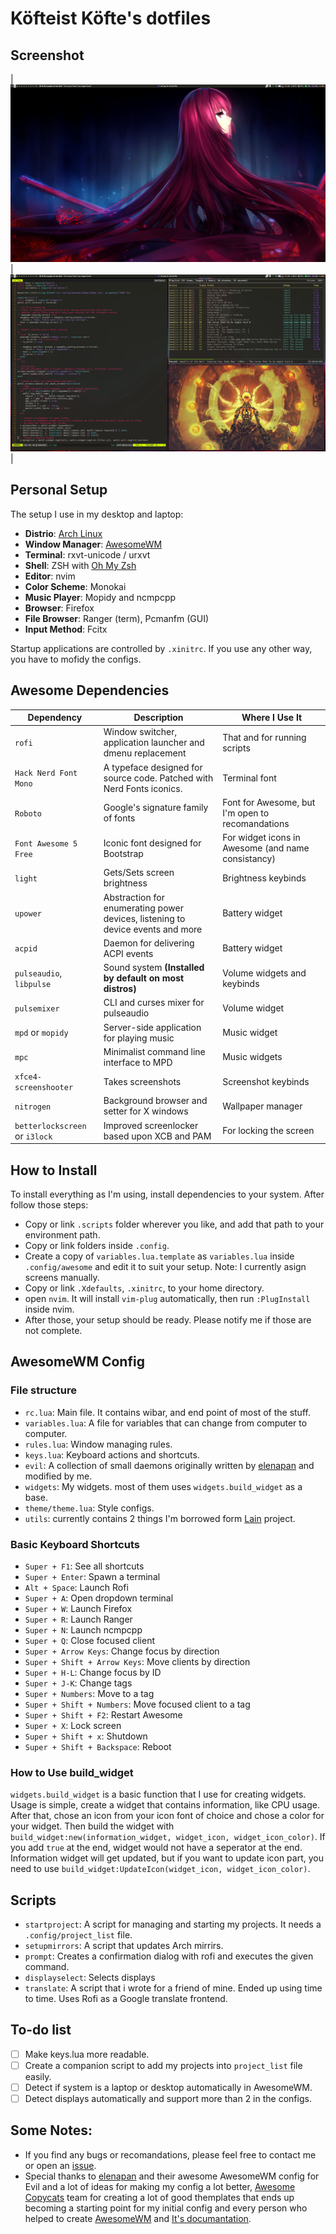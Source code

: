 # Köfteist Köfte's dotfiles

## Screenshot

| ![Alt text](./screenshots/awesome1.png?raw=true "Awesome screenshot") |![Alt text](./screenshots/awesome2.png?raw=true "Awesome screenshot") |

## Personal Setup
The setup I use in my desktop and laptop:
* **Distrio**: [Arch Linux](https://www.archlinux.org/)
* **Window Manager**: [AwesomeWM](https://awesomewm.org/)
* **Terminal**: rxvt-unicode / urxvt
* **Shell**: ZSH with [Oh My Zsh](https://ohmyz.sh/)
* **Editor**: nvim
* **Color Scheme**: Monokai
* **Music Player**: Mopidy and ncmpcpp
* **Browser**: Firefox
* **File Browser**: Ranger (term), Pcmanfm (GUI)
* **Input Method**: Fcitx

Startup applications are controlled by `.xinitrc`. If you use any other way, you have to mofidy the configs.


## Awesome Dependencies
| Dependency | Description | Where I Use It |
| --- | --- | --- |
| `rofi` | Window switcher, application launcher and dmenu replacement | That and for running scripts |
| `Hack Nerd Font Mono` | A typeface designed for source code. Patched with Nerd Fonts iconics. | Terminal font |
| `Roboto` | Google's signature family of fonts | Font for Awesome, but I'm open to recomandations |
| `Font Awesome 5 Free` | Iconic font designed for Bootstrap | For widget icons in Awesome (and name consistancy) |
| `light` | Gets/Sets screen brightness | Brightness keybinds |
| `upower` | Abstraction for enumerating power devices, listening to device events and more | Battery widget |
| `acpid` | Daemon for delivering ACPI events | Battery widget |
| `pulseaudio`, `libpulse` | Sound system **(Installed by default on most distros)** | Volume widgets and keybinds |
| `pulsemixer` | CLI and curses mixer for pulseaudio | Volume widget |
| `mpd` or `mopidy` | Server-side application for playing music | Music widget |
| `mpc` | Minimalist command line interface to MPD | Music widgets |
| `xfce4-screenshooter` | Takes screenshots | Screenshot keybinds |
| `nitrogen` | Background browser and setter for X windows | Wallpaper manager |
| `betterlockscreen` or `i3lock` | Improved screenlocker based upon XCB and PAM | For locking the screen |


## How to Install
To install everything as I'm using, install dependencies to your system. After follow those steps:
* Copy or link `.scripts` folder wherever you like, and add that path to your environment path.
* Copy or link folders inside `.config`.
* Create a copy of `variables.lua.template` as `variables.lua` inside `.config/awesome` and edit it to suit your setup. Note: I currently asign screens manually.
* Copy or link `.Xdefaults`, `.xinitrc`, to your home directory.
* open `nvim`. It will install `vim-plug` automatically, then run `:PlugInstall` inside nvim.
* After those, your setup should be ready. Please notify me if those are not complete.


## AwesomeWM Config

### File structure
* `rc.lua`: Main file. It contains wibar, and end point of most of the stuff.
* `variables.lua`: A file for variables that can change from computer to computer.
* `rules.lua`: Window managing rules.
* `keys.lua`: Keyboard actions and shortcuts.
* `evil`: A collection of small daemons originally written by [elenapan](https://github.com/elenapan) and modified by me.
* `widgets`: My widgets. most of them uses `widgets.build_widget` as a base.
* `theme/theme.lua`: Style configs.
* `utils`: currently contains 2 things I'm borrowed form [Lain](https://github.com/lcpz/lain) project.

### Basic Keyboard Shortcuts
* `Super + F1`: See all shortcuts
* `Super + Enter`: Spawn a terminal
* `Alt + Space`: Launch Rofi
* `Super + A`: Open dropdown terminal
* `Super + W`: Launch Firefox
* `Super + R`: Launch Ranger
* `Super + N`: Launch ncmpcpp
* `Super + Q`: Close focused client
* `Super + Arrow Keys`: Change focus by direction
* `Super + Shift + Arrow Keys`: Move clients by direction
* `Super + H-L`: Change focus by ID
* `Super + J-K`: Change tags
* `Super + Numbers`: Move to a tag
* `Super + Shift + Numbers`: Move focused client to a tag
* `Super + Shift + F2`: Restart Awesome
* `Super + X`: Lock screen
* `Super + Shift + x`: Shutdown
* `Super + Shift + Backspace`: Reboot

### How to Use build_widget
`widgets.build_widget` is a basic function that I use for creating widgets. Usage is simple, create a widget that contains information, like CPU usage. After that, chose an icon from your icon font of choice and chose a color for your widget.
Then build the widget with `build_widget:new(information_widget, widget_icon, widget_icon_color)`. If you add `true` at the end, widget would not have a seperator at the end.
Information widget will get updated, but if you want to update icon part, you need to use `build_widget:UpdateIcon(widget_icon, widget_icon_color)`.

## Scripts
* `startproject`: A script for managing and starting my projects. It needs a `.config/project_list` file.
* `setupmirrors`: A script that updates Arch mirrirs.
* `prompt`: Creates a confirmation dialog with rofi and executes the given command.
* `displayselect`: Selects displays
* `translate`: A script that i wrote for a friend of mine. Ended up using time to time. Uses Rofi as a Google translate frontend.

## To-do list
* [ ] Make keys.lua more readable.
* [ ] Create a companion script to add my projects into `project_list` file easily.
* [ ] Detect if system is a laptop or desktop automatically in AwesomeWM.
* [ ] Detect displays automatically and support more than 2 in the configs.

## Some Notes:
* If you find any bugs or recomandations, please feel free to contact me or open an [issue](https://gitlab.com/kofteistkofte/dotfiles/issues).
* Special thanks to [elenapan](https://github.com/elenapan) and their awesome AwesomeWM config for Evil and a lot of ideas for making my config a lot better, [Awesome Copycats](https://github.com/lcpz/awesome-copycats) team for creating a lot of good themplates that ends up becoming a starting point for my initial config and every person who helped to create [AwesomeWM](https://awesomewm.org/) and [It's documantation](https://awesomewm.org/apidoc/).

